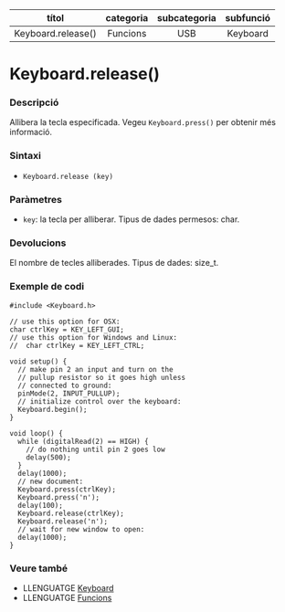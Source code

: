 
| títol | categoria  | subcategoria | subfunció |
| :---: | :--------: | :----------: | :-------: |
| Keyboard.release() | Funcions | USB | Keyboard |

# Keyboard.release()

### Descripció

Allibera la tecla especificada. Vegeu `Keyboard.press()` per obtenir més informació.

### Sintaxi

* `Keyboard.release (key)`

### Paràmetres

* `key`: la tecla per alliberar. Tipus de dades permesos: char.

### Devolucions

El nombre de tecles alliberades. Tipus de dades: size_t.

### Exemple de codi

```
#include <Keyboard.h>

// use this option for OSX:
char ctrlKey = KEY_LEFT_GUI;
// use this option for Windows and Linux:
//  char ctrlKey = KEY_LEFT_CTRL;

void setup() {
  // make pin 2 an input and turn on the
  // pullup resistor so it goes high unless
  // connected to ground:
  pinMode(2, INPUT_PULLUP);
  // initialize control over the keyboard:
  Keyboard.begin();
}

void loop() {
  while (digitalRead(2) == HIGH) {
    // do nothing until pin 2 goes low
    delay(500);
  }
  delay(1000);
  // new document:
  Keyboard.press(ctrlKey);
  Keyboard.press('n');
  delay(100);
  Keyboard.release(ctrlKey);
  Keyboard.release('n');
  // wait for new window to open:
  delay(1000);
}
```

### Veure també

* LLENGUATGE [Keyboard](../Keyboard.md)
* LLENGUATGE [Funcions](../../Funcions.md)
